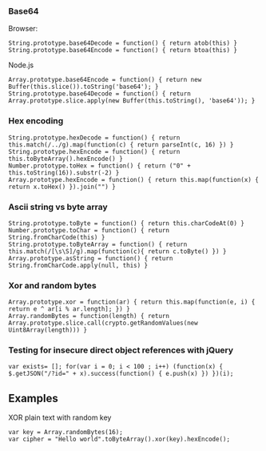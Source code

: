 ### Base64
Browser:

    String.prototype.base64Decode = function() { return atob(this) }
    String.prototype.base64Encode = function() { return btoa(this) }

Node.js

    Array.prototype.base64Encode = function() { return new Buffer(this.slice()).toString('base64'); }
    String.prototype.base64Decode = function() { return Array.prototype.slice.apply(new Buffer(this.toString(), 'base64')); }

### Hex encoding 

    String.prototype.hexDecode = function() { return this.match(/../g).map(function(c) { return parseInt(c, 16) }) }
    String.prototype.hexEncode = function() { return this.toByteArray().hexEncode() }
    Number.prototype.toHex = function() { return ("0" + this.toString(16)).substr(-2) }
    Array.prototype.hexEncode = function() { return this.map(function(x) { return x.toHex() }).join("") }

### Ascii string vs byte array

    String.prototype.toByte = function() { return this.charCodeAt(0) }
    Number.prototype.toChar = function() { return String.fromCharCode(this) }
    String.prototype.toByteArray = function() { return this.match(/[\s\S]/g).map(function(c){ return c.toByte() }) }
    Array.prototype.asString = function() { return String.fromCharCode.apply(null, this) }

### Xor and random bytes

    Array.prototype.xor = function(ar) { return this.map(function(e, i) { return e ^ ar[i % ar.length]; }) }
    Array.randomBytes = function(length) { return Array.prototype.slice.call(crypto.getRandomValues(new Uint8Array(length))) }

### Testing for insecure direct object references with jQuery

    var exists= []; for(var i = 0; i < 100 ; i++) (function(x) { $.getJSON("/?id=" + x).success(function() { e.push(x) }) })(i);

## Examples
XOR plain text with random key

    var key = Array.randomBytes(16);
    var cipher = "Hello world".toByteArray().xor(key).hexEncode();


